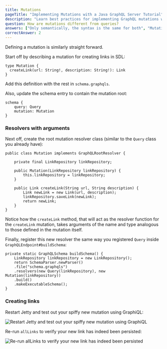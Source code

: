 ```yaml
---
title: Mutations
pageTitle: "Implementing Mutations with a Java GraphQL Server Tutorial"
description: "Learn best practices for implementing GraphQL mutations with graphql-java & Java. You can test your implementation in a GraphiQL Playground."
question: How are mutations different from queries?
answers: ["Only semantically, the syntax is the same for both", "Mutation must be send via HTTP POST", "Mutations start with a different key-word", "Mutation is just another name for a query"]
correctAnswer: 2
---
```


Defining a mutation is similarly straight forward.

<Instruction>

Start off by describing a mutation for creating links in SDL:

```graphql(path=".../hackernews-graphql-java/src/main/resources/schema.graphqls")
type Mutation {
  createLink(url: String!, description: String!): Link
}
```
Add this definition with the rest in `schema.graphqls`. 

</Instruction>

<Instruction>

Also, update the schema entry to contain the mutation root:


```graphql(path=".../hackernews-graphql-java/src/main/resources/schema.graphqls")
schema {
    query: Query
    mutation: Mutation
}
```

</Instruction>

### Resolvers with arguments

<Instruction>

Next off, create the root mutation resolver class (similar to the `Query` class you already have):

```java(path=".../hackernews-graphql-java/src/main/java/com/howtographql/hackernews/Mutation.java")
public class Mutation implements GraphQLRootResolver {
    
    private final LinkRepository linkRepository;

    public Mutation(LinkRepository linkRepository) {
        this.linkRepository = linkRepository;
    }
    
    public Link createLink(String url, String description) {
        Link newLink = new Link(url, description);
        linkRepository.saveLink(newLink);
        return newLink;
    }
}
```

</Instruction>

Notice how the `createLink` method, that will act as the resolver function for the `createLink` mutation, takes arguments of the name and type analogous to those defined in the mutation itself.

<Instruction>

Finally, register this new resolver the same way you registered `Query` inside `GraphQLEndpoint#buildSchema`:

```java(path=".../hackernews-graphql-java/src/main/java/com/howtographql/hackernews/GraphQLEndpoint.java")
private static GraphQLSchema buildSchema() {
    LinkRepository linkRepository = new LinkRepository();
    return SchemaParser.newParser()
	.file("schema.graphqls")
	.resolvers(new Query(linkRepository), new Mutation(linkRepository))
	.build()
	.makeExecutableSchema();
}
```

</Instruction>

### Creating links

Restart Jetty and test out your spiffy new mutation using GraphiQL:

![Restart Jetty and test out your spiffy new mutation using GraphiQL](http://i.imgur.com/6l8HrQq.png)

Re-run `allLinks` to verify your new link has indeed been persisted:

![Re-run allLinks to verify your new link has indeed been persisted](http://i.imgur.com/X6pD0t0.png)

